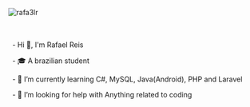<p><img align="left" src="https://github-readme-stats.vercel.app/api/top-langs?username=rafa3lr&show_icons=true&locale=en&langs_count=10&theme=tokyonight" alt="rafa3lr" /></p>
<br><br><br>

&nbsp; - Hi 👋, I'm Rafael Reis

&nbsp; - 🎓 A brazilian student

&nbsp; - 🌱 I’m currently learning C#, MySQL, Java(Android), PHP and Laravel

&nbsp; - 🤝 I’m looking for help with Anything related to coding

<!--<p><img align="left" src="https://github-readme-stats.vercel.app/api/top-langs?username=rafa3lr&show_icons=true&locale=en&langs_count=10&theme=tokyonight" alt="rafa3lr" /></p>

<!--<p>&nbsp;<img align="center" src="https://github-readme-stats.vercel.app/api?username=rafa3lr&show_icons=true&locale=en" alt="rafa3lr" /></p>



<!--
**Rafa3lR/Rafa3lR** is a ✨ _special_ ✨ repository because its `README.md` (this file) appears on your GitHub profile.

Here are some ideas to get you started:

- 🔭 I’m currently working on ...
- 🌱 I’m currently learning ...
- 👯 I’m looking to collaborate on ...
- 🤔 I’m looking for help with ...
- 💬 Ask me about ...
- 📫 How to reach me: ...
- 😄 Pronouns: ...
- ⚡ Fun fact: ...
-->
